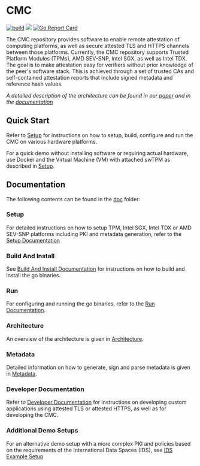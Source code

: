 # CMC

[![build](https://github.com/Fraunhofer-AISEC/cmc/actions/workflows/build.yml/badge.svg)](https://github.com/Fraunhofer-AISEC/cmc/actions/workflows/build.yml)
[![](https://godoc.org/github.com/Fraunhofer-AISEC/cmc?status.svg)](https://pkg.go.dev/github.com/Fraunhofer-AISEC/cmc)
[![Go Report Card](https://goreportcard.com/badge/github.com/Fraunhofer-AISEC/cmc)](https://goreportcard.com/report/github.com/Fraunhofer-AISEC/cmc)

The CMC repository provides software to enable remote attestation of computing platforms,
as well as secure attested TLS and HTTPS channels between those platforms. Currently, the CMC
repository supports Trusted Platform Modules (TPMs), AMD SEV-SNP, Intel SGX, as well as Intel TDX.
The goal is to make attestation easy for verifiers without prior knowledge of the peer's software
stack. This is achieved through a set of trusted CAs and self-contained attestation reports that
include signed metadata and reference hash values.

*A detailed description of the architecture can be found in our*
*[paper](https://dl.acm.org/doi/pdf/10.1145/3600160.3600171) and in the*
*[documentation](./doc)*

## Quick Start

Refer to [Setup](./doc/setup.md) for instructions on how to setup, build, configure and run the CMC
on various hardware platforms.

For a quick demo without installing software or requiring actual hardware, use Docker and the
Virtual Machine (VM) with attached swTPM as described in [Setup](./doc/setup.md).

## Documentation

The following contents can be found in the [doc](./doc/) folder:

### Setup

For detailed instructions on how to setup TPM, Intel SGX, Intel TDX or AMD SEV-SNP platforms
including PKI and metadata generation, refer to the [Setup Documentation](./doc/setup.md)

### Build And Install

See [Build And Install Documentation](./doc/build-and-install.md) for instructions on how to build
and install the go binaries.

### Run

For configuring and running the go binaries, refer to the
[Run Documentation](./doc/run.md).

### Architecture

An overview of the architecture is given in [Architecture](./doc/architecture.md).

### Metadata

Detailed information on how to generate, sign and parse metadata is given in
[Metadata](./doc/metadata.md).

### Developer Documentation

Refer to [Developer Documentation](./doc/dev.md) for instructions on developing custom applications
using attested TLS or attested HTTPS, as well as for developing the CMC.

### Additional Demo Setups

For an alternative demo setup with a more complex PKI and policies based on the requirements of
the International Data Spaces (IDS), see [IDS Example Setup](./doc/ids-example-setup.md)

